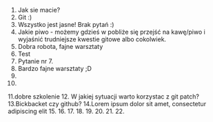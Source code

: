 1. Jak sie macie?
2. Git :)
3. Wszystko jest jasne! Brak pytań :)
4. Jakie piwo - możemy gdzieś w pobliże się przejść na kawę/piwo i wyjaśnić trudniejsze kwestie gitowe albo cokolwiek.
5. Dobra robota, fajne warsztaty
6. Test 
7. Pytanie nr 7.
8. Bardzo fajne warsztaty ;D
9.
10.
11.dobre szkolenie
12. W jakiej sytuacji warto korzystac z git patch?
13.Bickbacket czy github?
14.Lorem ipsum dolor sit amet, consectetur adipiscing elit
15.
16.
17.
18.
19.
20.
21.
22.
